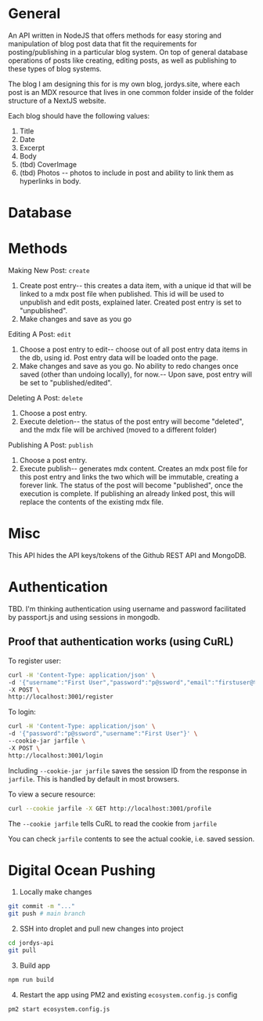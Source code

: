 # General

An API written in NodeJS that offers methods for easy storing and manipulation of blog post data that fit the requirements for posting/publishing in a particular blog system. On top of general database operations of posts like creating, editing posts, as well as publishing to these types of blog systems.

The blog I am designing this for is my own blog, jordys.site, where each post is an MDX resource that lives in one common folder inside of the folder structure of a NextJS website.

Each blog should have the following values:

1. Title
2. Date
3. Excerpt
4. Body
5. (tbd) CoverImage
6. (tbd) Photos -- photos to include in post and ability to link them as hyperlinks in body.

# Database

# Methods

Making New Post: `create`

1. Create post entry-- this creates a data item, with a unique id that will be linked to a mdx post file when published. This id will be used to unpublish and edit posts, explained later. Created post entry is set to "unpublished".
2. Make changes and save as you go

Editing A Post: `edit`

1. Choose a post entry to edit-- choose out of all post entry data items in the db, using id. Post entry data will be loaded onto the page.
2. Make changes and save as you go. No ability to redo changes once saved (other than undoing locally), for now.-- Upon save, post entry will be set to "published/edited".

Deleting A Post: `delete`

1. Choose a post entry.
2. Execute deletion-- the status of the post entry will become "deleted", and the mdx file will be archived (moved to a different folder)

Publishing A Post: `publish`

1. Choose a post entry.
2. Execute publish-- generates mdx content. Creates an mdx post file for this post entry and links the two which will be immutable, creating a forever link. The status of the post will become "published", once the execution is complete. If publishing an already linked post, this will replace the contents of the existing mdx file.

# Misc

This API hides the API keys/tokens of the Github REST API and MongoDB.

# Authentication

TBD. I'm thinking authentication using username and password facilitated by passport.js and using sessions in mongodb.

## Proof that authentication works (using CuRL)

To register user:

```bash
curl -H 'Content-Type: application/json' \
-d '{"username":"First User","password":"p@ssword","email":"firstuser@test.com"}' \
-X POST \
http://localhost:3001/register
```

To login:

```bash
curl -H 'Content-Type: application/json' \
-d '{"password":"p@ssword","username":"First User"}' \
--cookie-jar jarfile \
-X POST \
http://localhost:3001/login
```

Including `--cookie-jar jarfile` saves the session ID from the response in `jarfile`. This is handled by default in most browsers.

To view a secure resource:

```bash
curl --cookie jarfile -X GET http://localhost:3001/profile
```

The `--cookie jarfile` tells CuRL to read the cookie from `jarfile`

You can check `jarfile` contents to see the actual cookie, i.e. saved session.

# Digital Ocean Pushing

1. Locally make changes

```bash
git commit -m "..."
git push # main branch
```

2. SSH into droplet and pull new changes into project

```bash
cd jordys-api
git pull
```

3. Build app

```bash
npm run build
```

4. Restart the app using PM2 and existing `ecosystem.config.js` config

```bash
pm2 start ecosystem.config.js
```
